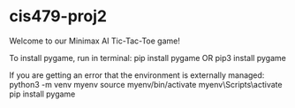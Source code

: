 # cis479-proj2
Welcome to our Minimax AI Tic-Tac-Toe game! 

To install pygame, run in terminal:
  pip install pygame 
        OR
  pip3 install pygame 

If you are getting an error that the environment is externally managed:
  python3 -m venv myenv
  source myenv/bin/activate
  myenv\Scripts\activate
  pip install pygame

